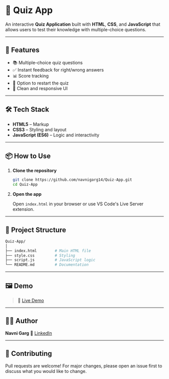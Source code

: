 # 🧠 Quiz App

An interactive **Quiz Application** built with **HTML**, **CSS**, and **JavaScript** that allows users to test their knowledge with multiple-choice questions.

---

## 🚀 Features

* 📚 Multiple-choice quiz questions
* ✅ Instant feedback for right/wrong answers
* 📊 Score tracking
* 🔁 Option to restart the quiz
* 🎯 Clean and responsive UI

---

## 🛠️ Tech Stack

* **HTML5** – Markup
* **CSS3** – Styling and layout
* **JavaScript (ES6)** – Logic and interactivity

---

## 📦 How to Use

1. **Clone the repository**

   ```bash
   git clone https://github.com/navnigarg14/Quiz-App.git
   cd Quiz-App
   ```

2. **Open the app**

   Open `index.html` in your browser or use VS Code's Live Server extension.

---

## 📁 Project Structure

```bash
Quiz-App/
│
├── index.html        # Main HTML file
├── style.css         # Styling
├── script.js         # JavaScript logic
└── README.md         # Documentation
```

---

## 🖼️ Demo

> 🔗 [Live Demo](https://quiz-app-by-navni.netlify.app/)

---

## 🙋‍♀️ Author

**Navni Garg**
📧 [LinkedIn](https://www.linkedin.com/in/navnigarg14)

---

## 🤝 Contributing

Pull requests are welcome! For major changes, please open an issue first to discuss what you would like to change.
